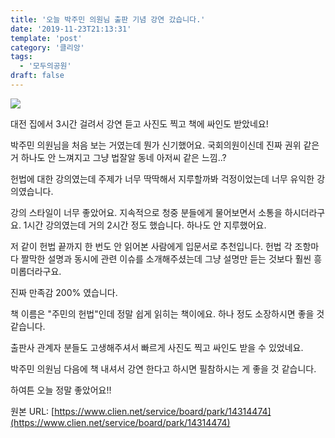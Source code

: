 ```yaml
---
title: '오늘 박주민 의원님 출판 기념 강연 갔습니다.'
date: '2019-11-23T21:13:31'
template: 'post'
category: '클리앙'
tags: 
  - '모두의공원'
draft: false
---
```


![](https://i.imgur.com/yuorX8B.jpg)

대전 집에서 3시간 걸려서 강연 듣고 사진도 찍고 책에 싸인도 받았네요!

박주민 의원님을 처음 보는 거였는데 뭔가 신기했어요. 국회의원이신데 진짜 권위 같은 거 하나도 안 느껴지고 그냥 법잘알 동네 아저씨 같은 느낌..?

헌법에 대한 강의였는데 주제가 너무 딱딱해서 지루할까봐 걱정이었는데 너무 유익한 강의였습니다.

강의 스타일이 너무 좋았어요. 지속적으로 청중 분들에게 물어보면서 소통을 하시더라구요. 1시간 강의였는데 거의 2시간 정도 했습니다. 하나도 안 지루했어요.

저 같이 헌법 끝까지 한 번도 안 읽어본 사람에게 입문서로 추천입니다. 헌법 각 조항마다 짤막한 설명과 동시에 관련 이슈를 소개해주셨는데 그냥 설명만 듣는 것보다 훨씬 흥미롭더라구요.

진짜 만족감 200% 였습니다.

책 이름은 "주민의 헌법"인데 정말 쉽게 읽히는 책이에요. 하나 정도 소장하시면 좋을 것 같습니다.

출판사 관계자 분들도 고생해주셔서 빠르게 사진도 찍고 싸인도 받을 수 있었네요.

박주민 의원님 다음에 책 내셔서 강연 한다고 하시면 필참하시는 게 좋을 것 같습니다.

하여튼 오늘 정말 좋았어요!!

원본 URL: [https://www.clien.net/service/board/park/14314474](https://www.clien.net/service/board/park/14314474)